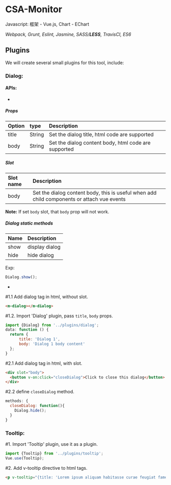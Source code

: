 # CSA-Monitor

Javascript: 框架 - Vue.js, Chart - EChart

*Webpack, Grunt, Eslint, Jasmine, SASS/**LESS**, TravisCI, ES6*


Plugins
----
We will create several small plugins for this tool, include:

### Dialog:
#### APIs:
-
##### Props
| Option   | type   | Description                                           |
| :------- | :----  | :---                                                  |
| title    | String |  Set the dialog title, html code are supported        |
| body     | String |  Set the dialog content body, html code are supported |

##### Slot
| Slot name | Description                                                                                |
|:---       |:----                                                                                       |
| body      | Set the dialog content body, this is useful when add child components or attach vue events |
**Note:** If set `body` slot, that `body` prop will not work.

##### Dialog static methods
| Name | Description    |
|:---  |:---            | 
| show | display dialog |
| hide | hide dialog    |

Exp: 
``` javascript
Dialog.show();

```

-

\#1.1 Add dialog tag in html, without slot.
``` html
<m-dialog></m-dialog>
```

\#1.2. Import 'Dialog' plugin, pass `title`, `body` props.
``` javascript
import {Dialog} from '../plugins/dialog';
data: function () {
  return {
      title: 'Dialog 1',
      body: 'Dialog 1 body content'
  };
}

```
\#2.1 Add dialog tag in html, with slot.
``` html
<div slot="body">
  <button v-on:click="closeDialog">Click to close this dialog</button>
</div>
```
\#2.2 define `closeDialog` method.
``` javascript
methods: {
  closeDialog: function(){
    Dialog.hide();
  }
}
```


### Tooltip:
\#1. Import 'Tooltip' plugin, use it as a plugin.
``` javascript
import {Tooltip} from '../plugins/tooltip';
Vue.use(Tooltip);
```

\#2. Add v-tooltip directive to html tags.
``` html
<p v-tooltip="{title: 'Lorem ipsum aliquam habitasse curae feugiat fames suscipit adipiscing senectus, orci non nec leo pharetra etiam metus libero lacus, taciti consequat class augue interdum aliquet integer id.'}">Lorem ipsum venenatis praesent maecenas mattis gravida.</p>
```
